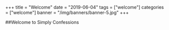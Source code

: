 +++
title = "Welcome"
date = "2019-06-04"
tags = ["welcome"]
categories = ["welcome"]
banner = "/img/banners/banner-5.jpg"
+++

##Welcome to Simply Confessions
